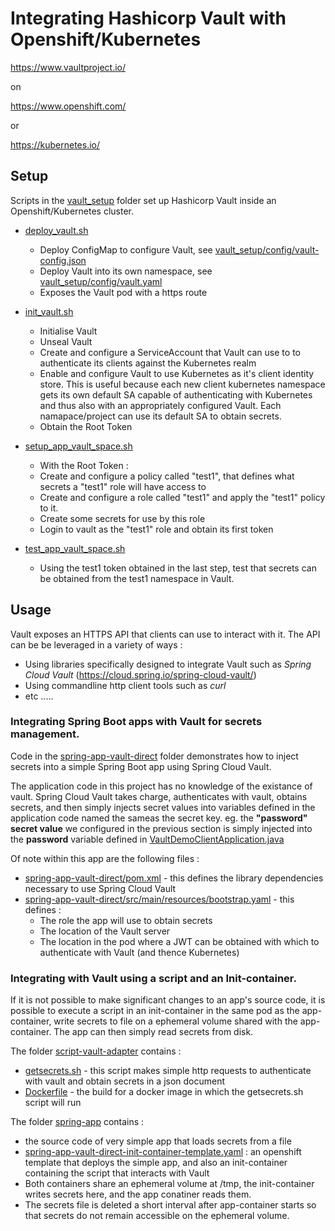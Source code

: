 # Integrating Hashicorp Vault with Openshift/Kubernetes

https://www.vaultproject.io/

on 

https://www.openshift.com/

or

https://kubernetes.io/

## Setup

Scripts in the [vault_setup](vault_setup) folder set up Hashicorp Vault inside an Openshift/Kubernetes cluster.

   * [deploy_vault.sh](vault_setup/deploy_vault.sh)
      * Deploy ConfigMap to configure Vault, see [vault_setup/config/vault-config.json](vault_setup/config/vault-config.json)
      * Deploy Vault into its own namespace, see [vault_setup/config/vault.yaml](vault_setup/config/vault.yaml)
      * Exposes the Vault pod with a https route
      
   * [init_vault.sh](vault_setup/init_vault.sh)
      * Initialise Vault
      * Unseal Vault
      * Create and configure a ServiceAccount that Vault can use to to authenticate its clients against the Kubernetes realm
      * Enable and configure Vault to use Kubernetes as it's client identity store. This is useful because each new client kubernetes namespace gets its own default SA capable of authenticating with Kubernetes and thus also with an appropriately configured Vault. Each namapace/project can use its default SA to obtain secrets.
      * Obtain the Root Token 
      
   * [setup_app_vault_space.sh](vault_setup/setup_app_vault_space.sh)
     * With the Root Token :
     * Create and configure a policy called "test1", that defines what secrets a "test1" role will have access to
     * Create and configure a role called "test1" and apply the "test1" policy to it.
     * Create some secrets for use by this role
     * Login to vault as the "test1" role and obtain its first token 
     
   * [test_app_vault_space.sh](vault_setup/test_app_vault_space.sh)
     * Using the test1 token obtained in the last step, test that secrets can be obtained from the test1 namespace in Vault.
     
## Usage

Vault exposes an HTTPS API that clients can use to interact with it. The API can be be leveraged in a variety of ways :
   * Using libraries specifically designed to integrate Vault such as _Spring Cloud Vault_ (https://cloud.spring.io/spring-cloud-vault/)
   * Using commandline http client tools such as _curl_
   * etc .....
   
   
### Integrating Spring Boot apps with Vault for secrets management.

Code in the [spring-app-vault-direct](spring-app-vault-direct) folder demonstrates how to inject secrets into a simple Spring Boot app using Spring Cloud Vault.

The application code in this project has no knowledge of the existance of vault. Spring Cloud Vault takes charge, authenticates with vault, obtains secrets, and then simply injects secret values into variables defined in the application code named the sameas the secret key. eg. the **"password" secret value** we configured in the previous section is simply injected into the **password** variable defined in [VaultDemoClientApplication.java](spring-app-vault-direct/src/main/java/org/jnd/microservices/vault/VaultDemoClientApplication.java) 

Of note within this app are the following files :
   * [spring-app-vault-direct/pom.xml](spring-app-vault-direct/pom.xml) - this defines the library dependencies necessary to use Spring Cloud Vault
   * [spring-app-vault-direct/src/main/resources/bootstrap.yaml](spring-app-vault-direct/src/main/resources/bootstrap.yaml) - this defines :
      * The role the app will use to obtain secrets
      * The location of the Vault server
      * The location in the pod where a JWT can be obtained with which to authenticate with Vault (and thence Kubernetes)
      
### Integrating with Vault using a script and an Init-container.

If it is not possible to make significant changes to an app's source code, it is possible to execute a script in an init-container in the same pod as the app-container, write secrets to file on a ephemeral volume shared with the app-container. The app can then simply read secrets from disk.

The folder [script-vault-adapter](script-vault-adapter) contains :
   * [getsecrets.sh](script-vault-adapter/getsecrets.sh) - this script makes simple http requests to authenticate with vault and obtain secrets in a json document
   * [Dockerfile](script-vault-adapter/Dockerfile) - the build for a docker image in which the getsecrets.sh script will run
   
The folder [spring-app](spring-app) contains :
   * the source code of very simple app that loads secrets from a file
   * [spring-app-vault-direct-init-container-template.yaml](spring-app/spring-app-vault-direct-init-container-template.yaml) : an openshift template that deploys the simple app, and also an init-container containing the script that interacts with Vault
   * Both containers share an ephemeral volume at /tmp, the init-container writes secrets here, and the app conatiner reads them.
   * The secrets file is deleted a short interval after app-container starts so that secrets do not remain accessible on the ephemeral volume.  
          
